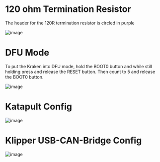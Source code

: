 # 120 ohm Termination Resistor

The header for the 120R termination resistor is circled in purple

![image](https://github.com/Esoterical/voron_canbus/assets/124253477/915d6855-088a-4137-896c-78737cb08925)

# DFU Mode

To put the Kraken into DFU mode, hold the BOOT0 button and while still holding press and release the RESET button. Then count to 5 and release the BOOT0 button.

![image](https://github.com/Esoterical/voron_canbus/assets/124253477/60c2859e-1c49-45be-b47c-d1642743ff9a)


# Katapult Config

![image](https://github.com/Esoterical/voron_canbus/assets/124253477/42a4f43f-5f52-468b-a8dc-1a8dce937ea7)

# Klipper USB-CAN-Bridge Config

![image](https://github.com/Esoterical/voron_canbus/assets/124253477/ac4cbd8f-cfd9-4def-89ae-bf1c6a31c488)




